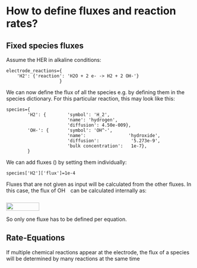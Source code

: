 # How to define fluxes and reaction rates? 

## Fixed species fluxes 

Assume the HER in alkaline conditions:

    electrode_reactions={
        'H2': {'reaction': 'H2O + 2 e- -> H2 + 2 OH-'}
                        }
We can now define the flux of all the species e.g. by defining them in the species dictionary. For this particular reaction, this may look like this:

    species={
    	    'H2': { 	   'symbol': 'H_2',
		                   'name': 'hydrogen',
		                   'diffusion': 4.50e-009},
            'OH-': { 	   'symbol': 'OH^-',
		                   'name':                'hydroxide',
	                       'diffusion':            '5.273e-9',
	                       'bulk concentration':   1e-7},
	        }
We can add fluxes () by setting them individually:

    species['H2']['flux']=1e-4

Fluxes that are not given as input will be calculated from the other fluxes. In this case, the flux of OH<img src="https://rawgit.com/sringe/CatINT/master/svgs/bcc64d6c62f5ee4343ee672cf4fa895c.svg?invert_in_darkmode" align=middle width=10.274055pt height=26.17758pt/> can be calculated internally as:

<img src="https://rawgit.com/sringe/CatINT/master/svgs/03a16dd1a2fc2cd5c57a42dd8ca7ce95.svg?invert_in_darkmode" align=middle width=89.31549pt height=21.68331pt/>

So only one fluxe has to be defined per equation. 

## Rate-Equations

If multiple chemical reactions appear at the electrode, the flux of a species will be determined by many reactions at the same time 

